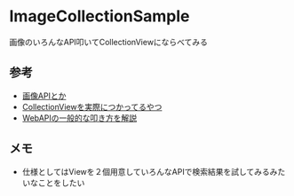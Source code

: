# ImageCollectionSample
画像のいろんなAPI叩いてCollectionViewにならべてみる

## 参考  
- [画像APIとか](http://qiita.com/daisy1754/items/92943169cb3438b1879e)
- [CollectionViewを実際につかってるやつ](http://qiita.com/kinopontas/items/546df17a963d71f50d4e)
- [WebAPIの一般的な叩き方を解説](http://qiita.com/mokumoku/items/a05c27eb921460e8404a)

## メモ  
- 仕様としてはViewを２個用意していろんなAPIで検索結果を試してみるみたいなことをしたい
